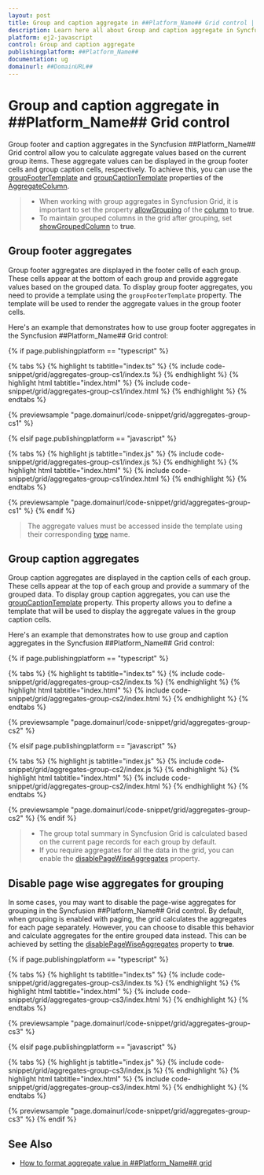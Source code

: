 ```yaml
---
layout: post
title: Group and caption aggregate in ##Platform_Name## Grid control | Syncfusion
description: Learn here all about Group and caption aggregate in Syncfusion ##Platform_Name## Grid control of Syncfusion Essential JS 2 and more.
platform: ej2-javascript
control: Group and caption aggregate 
publishingplatform: ##Platform_Name##
documentation: ug
domainurl: ##DomainURL##
---
```


# Group and caption aggregate in ##Platform_Name## Grid control

Group footer and caption aggregates in the Syncfusion ##Platform_Name## Grid control allow you to calculate aggregate values based on the current group items. These aggregate values can be displayed in the group footer cells and group caption cells, respectively. To achieve this, you can use the [groupFooterTemplate](../../api/grid/aggregateColumn/#groupfootertemplate) and [groupCaptionTemplate](../../api/grid/aggregateColumn/#groupcaptiontemplate) properties of the [AggregateColumn](../../api/grid/aggregateColumn).

> * When working with group aggregates in Syncfusion Grid, it is important to set the property [allowGrouping](../../api/grid/column/#allowgrouping) of the [column](../../api/grid/column) to **true**. 
> * To maintain grouped columns in the grid after grouping, set [showGroupedColumn](../../api/grid/groupSettings/#showgroupedcolumn) to **true**.

## Group footer aggregates

Group footer aggregates are displayed in the footer cells of each group. These cells appear at the bottom of each group and provide aggregate values based on the grouped data. To display group footer aggregates, you need to provide a template using the `groupFooterTemplate` property. The template will be used to render the aggregate values in the group footer cells.

Here's an example that demonstrates how to use group footer aggregates in the Syncfusion ##Platform_Name## Grid control:

{% if page.publishingplatform == "typescript" %}

{% tabs %}
{% highlight ts tabtitle="index.ts" %}
{% include code-snippet/grid/aggregates-group-cs1/index.ts %}
{% endhighlight %}
{% highlight html tabtitle="index.html" %}
{% include code-snippet/grid/aggregates-group-cs1/index.html %}
{% endhighlight %}
{% endtabs %}
        
{% previewsample "page.domainurl/code-snippet/grid/aggregates-group-cs1" %}

{% elsif page.publishingplatform == "javascript" %}

{% tabs %}
{% highlight js tabtitle="index.js" %}
{% include code-snippet/grid/aggregates-group-cs1/index.js %}
{% endhighlight %}
{% highlight html tabtitle="index.html" %}
{% include code-snippet/grid/aggregates-group-cs1/index.html %}
{% endhighlight %}
{% endtabs %}

{% previewsample "page.domainurl/code-snippet/grid/aggregates-group-cs1" %}
{% endif %}

> The aggregate values must be accessed inside the template using their corresponding [type](../../api/grid/aggregateColumn/#type) name.

## Group caption aggregates

Group caption aggregates are displayed in the caption cells of each group. These cells appear at the top of each group and provide a summary of the grouped data. To display group caption aggregates, you can use the [groupCaptionTemplate](../../api/grid/aggregateColumn/#groupcaptiontemplate) property. This property allows you to define a template that will be used to display the aggregate values in the group caption cells.

Here's an example that demonstrates how to use group and caption aggregates in the Syncfusion ##Platform_Name## Grid control:

{% if page.publishingplatform == "typescript" %}

{% tabs %}
{% highlight ts tabtitle="index.ts" %}
{% include code-snippet/grid/aggregates-group-cs2/index.ts %}
{% endhighlight %}
{% highlight html tabtitle="index.html" %}
{% include code-snippet/grid/aggregates-group-cs2/index.html %}
{% endhighlight %}
{% endtabs %}
        
{% previewsample "page.domainurl/code-snippet/grid/aggregates-group-cs2" %}

{% elsif page.publishingplatform == "javascript" %}

{% tabs %}
{% highlight js tabtitle="index.js" %}
{% include code-snippet/grid/aggregates-group-cs2/index.js %}
{% endhighlight %}
{% highlight html tabtitle="index.html" %}
{% include code-snippet/grid/aggregates-group-cs2/index.html %}
{% endhighlight %}
{% endtabs %}

{% previewsample "page.domainurl/code-snippet/grid/aggregates-group-cs2" %}
{% endif %}

> * The group total summary in Syncfusion Grid is calculated based on the current page records for each group by default.
> * If you require aggregates for all the data in the grid, you can enable the [disablePageWiseAggregates](../../api/grid/groupSettings/#disablepagewiseaggregates) property.

## Disable page wise aggregates for grouping

In some cases, you may want to disable the page-wise aggregates for grouping in the Syncfusion ##Platform_Name## Grid control. By default, when grouping is enabled with paging, the grid calculates the aggregates for each page separately. However, you can choose to disable this behavior and calculate aggregates for the entire grouped data instead. This can be achieved by setting the [disablePageWiseAggregates](../../api/grid/groupSettings/#disablepagewiseaggregates) property to **true**.

{% if page.publishingplatform == "typescript" %}

{% tabs %}
{% highlight ts tabtitle="index.ts" %}
{% include code-snippet/grid/aggregates-group-cs3/index.ts %}
{% endhighlight %}
{% highlight html tabtitle="index.html" %}
{% include code-snippet/grid/aggregates-group-cs3/index.html %}
{% endhighlight %}
{% endtabs %}
        
{% previewsample "page.domainurl/code-snippet/grid/aggregates-group-cs3" %}

{% elsif page.publishingplatform == "javascript" %}

{% tabs %}
{% highlight js tabtitle="index.js" %}
{% include code-snippet/grid/aggregates-group-cs3/index.js %}
{% endhighlight %}
{% highlight html tabtitle="index.html" %}
{% include code-snippet/grid/aggregates-group-cs3/index.html %}
{% endhighlight %}
{% endtabs %}

{% previewsample "page.domainurl/code-snippet/grid/aggregates-group-cs3" %}
{% endif %}

## See Also

* [How to format aggregate value in ##Platform_Name## grid](footer-aggregate#format-the-aggregate-value)